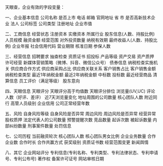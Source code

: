 天眼查，企业有效的字段变量：

一、企业基本信息
公司名称
是否上市
电话
邮箱
官网地址
省
市
是否高新技术企业
法人
公司标签
公司类型
注册地址
企业市值

二、工商信息
经营状态
注册资本
实缴资本
所属行业
股东信息(人数、持股比例)
人员规模
融资金额
经营范围
对外投资数量
纳税有效期
最终收益人(人数、持股比例)
企业年报
社会信用代码
营业期限
核准日期
参保人数

三、经营信息
招聘要求
抽查检查
资质证书
招投标
产品等级
资产交易
资产质押
许可经营
新媒体营销策略（微博、抖音、微信公众号）
债券信息
纳税检查实施机关
供应商合作方式
供应商采购占比
供应商关联关系
客户销售占比
客户销售金额
纳税检查类型
最近1年纳税金额
最近2年纳税金额
中标数
投标数
最近经营商品
清算信息
员工评价（满足等级）
股东意向

四、天眼信息
天眼评分
天眼评分高于均值数
天眼评分排位
浏览量(UV,UC)
评论人数（好评、差评）
近7天浏览量变化
地址周围的公司数量
核心团队人数
附近同行
高管人员级别
企业信用
公司正常经营年数

五、风险
自身风险等级
自身风险是否异常
周边风险
周边风险是否异常
经营异常
股权质押
法定代表人的公司数量
预警提醒次数
竞品数量
起诉次数
被起诉数量
内部纠纷数量
刑事案件数量
处罚信息

七、公司历程
当前融资轮次
核心团队人数
核心团队男女比例
企业业务数量
合作企业数
合作时长
合作共赢方式
获奖级别
资质证书数
经营范围变更
新闻舆情

八、其它
企业网站评分
专利信息(专利名称、专利类型、专利法律状态、专利申请号、专利公布号)
著作权
备案许可证号
网站审核日期
